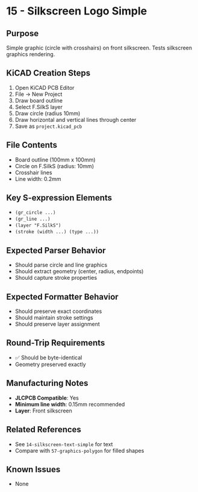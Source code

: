 # 15 - Silkscreen Logo Simple

## Purpose
Simple graphic (circle with crosshairs) on front silkscreen. Tests silkscreen graphics rendering.

## KiCAD Creation Steps
1. Open KiCAD PCB Editor
2. File → New Project
3. Draw board outline
4. Select F.SilkS layer
5. Draw circle (radius 10mm)
6. Draw horizontal and vertical lines through center
7. Save as `project.kicad_pcb`

## File Contents
- Board outline (100mm x 100mm)
- Circle on F.SilkS (radius: 10mm)
- Crosshair lines
- Line width: 0.2mm

## Key S-expression Elements
- `(gr_circle ...)`
- `(gr_line ...)`
- `(layer "F.SilkS")`
- `(stroke (width ...) (type ...))`

## Expected Parser Behavior
- Should parse circle and line graphics
- Should extract geometry (center, radius, endpoints)
- Should capture stroke properties

## Expected Formatter Behavior
- Should preserve exact coordinates
- Should maintain stroke settings
- Should preserve layer assignment

## Round-Trip Requirements
- ✅ Should be byte-identical
- Geometry preserved exactly

## Manufacturing Notes
- **JLCPCB Compatible**: Yes
- **Minimum line width**: 0.15mm recommended
- **Layer**: Front silkscreen

## Related References
- See `14-silkscreen-text-simple` for text
- Compare with `57-graphics-polygon` for filled shapes

## Known Issues
- None
